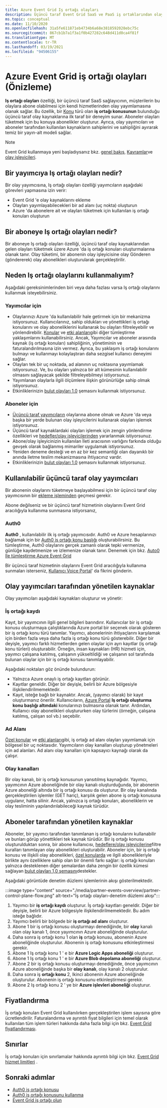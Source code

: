 ```yaml
---
title: Azure Event Grid Iş ortağı olayları
description: Üçüncü taraf Event Grid SaaS ve PaaS iş ortaklarından olayları, Azure Event Grid Azure hizmetlerine doğrudan gönderin.
ms.topic: conceptual
ms.date: 11/10/2020
ms.openlocfilehash: 31a5fe611871eb4734b6a68e3818592028ebc75c
ms.sourcegitcommit: 867cb1b7a1f3a1f0b427282c648d411d0ca4f81f
ms.translationtype: MT
ms.contentlocale: tr-TR
ms.lasthandoff: 03/19/2021
ms.locfileid: "94506155"
---
```

# <a name="partner-events-in-azure-event-grid-preview"></a>Azure Event Grid iş ortağı olayları (Önizleme)
**Iş ortağı olayları** özelliği, bir üçüncü taraf SaaS sağlayıcının, müşterilerin bu olaylara abone olabilmesi için kendi hizmetlerinden olay yayımlamasına olanak sağlar. Bu özellik, bir [Konu](concepts.md#topics) türü olan **iş ortağı konusunun** bulunduğu üçüncü taraf olay kaynaklarına ilk taraf bir deneyim sunar. Aboneler olayları tüketmek için bu konuya abonelikler oluşturur. Ayrıca, olay yayımcıları ve aboneler tarafından kullanılan kaynakların sahiplerini ve sahipliğini ayırarak temiz bir yayın-alt modeli sağlar.

> [!NOTE]
> Event Grid kullanmaya yeni başladıysanız bkz. [genel bakış](overview.md), [Kavramlar](concepts.md)ve [olay işleyicileri](event-handlers.md).

## <a name="what-is-partner-events-to-a-publisher"></a>Bir yayımcıya Iş ortağı olayları nedir?
Bir olay yayımcısına, Iş ortağı olayları özelliği yayımcıların aşağıdaki görevleri yapmasına izin verir:

- Event Grid 'e olay kaynaklarını ekleme
- Olayları yayımlayabilecekleri bir ad alanı (uç nokta) oluşturun
- Azure 'da abonelere ait ve olayları tüketmek için kullanılan iş ortağı konuları oluşturun

## <a name="what-is-partner-events-to-a-subscriber"></a>Bir aboneye Iş ortağı olayları nedir?
Bir aboneye Iş ortağı olayları özelliği, üçüncü taraf olay kaynaklarından gelen olayları tüketmek üzere Azure 'da iş ortağı konuları oluşturmalarına olanak tanır. Olay tüketimi, bir abonenin olay işleyicisine olay Gönderen (göndererek) olay abonelikleri oluşturularak gerçekleştirilir.

## <a name="why-should-i-use-partner-events"></a>Neden Iş ortağı olaylarını kullanmalıyım?
Aşağıdaki gereksinimlerinden biri veya daha fazlası varsa Iş ortağı olaylarını kullanmak isteyebilirsiniz.

### <a name="for-publishers"></a>Yayımcılar için

- Olaylarınızı Azure 'da kullanılabilir hale getirmek için bir mekanizma istiyorsunuz. Kullanıcılarınız, sahip oldukları ve yönettikleri iş ortağı konularını ve olay aboneliklerini kullanarak bu olayları filtreleyebilir ve yönlendirebilir. [Konular](custom-topics.md) ve [etki alanları](event-domains.md)gibi diğer tümleştirme yaklaşımlarını kullanabilirsiniz. Ancak, Yayımcılar ve aboneler arasında kaynak (iş ortağı konuları) sahipliğinin, yönetiminin ve faturalandırılmasına izin vermez. Ayrıca, bu yaklaşım iş ortağı konularını bulmayı ve kullanmayı kolaylaştıran daha sezgisel kullanıcı deneyimi sağlar.
- Olayları tek bir uç noktada, ad alanının uç noktasına yayımlamak istiyorsunuz. Ve, bu olayları yalnızca bir alt kümesinin kullanılabilir olmasını sağlayacak şekilde filtreleyebilmeyi istiyorsunuz. 
- Yayımlanan olaylarla ilgili ölçümlere ilişkin görünürlüğe sahip olmak istiyorsunuz.
- Etkinliklerinizin [bulut olayları 1,0](https://cloudevents.io/) şemasını kullanmak istiyorsunuz.

### <a name="for-subscribers"></a>Aboneler için

- [Üçüncü taraf yayımcıların](#available-third-party-event-publishers) olaylarına abone olmak ve Azure 'da veya başka bir yerde bulunan olay işleyicilerini kullanarak olayları işlemek istiyorsunuz.
- Üçüncü taraf kaynaklardaki olayları işlemek için zengin yönlendirme özellikleri ve [hedefler/olay işleyicilerinden](overview.md#event-handlers) yararlanmak istiyorsunuz. 
- Abone/olay işleyicinizin kullanılan İleti aracısının varlığını farkında olduğu gevşek olarak bağlanmış mimariler uygulamak istiyorsunuz. 
- Yeniden deneme desteği ve en az bir kez semantiği olan dayanıklı bir anında iletme teslim mekanizmasına ihtiyacınız vardır.
- Etkinliklerinizin [bulut olayları 1,0](https://cloudevents.io/) şemasını kullanmak istiyorsunuz. 


## <a name="available-third-party-event-publishers"></a>Kullanılabilir üçüncü taraf olay yayımcıları
Bir abonenin olaylarını tüketmeye başlayabilmesi için bir üçüncü taraf olay yayımcısının bir [ekleme işleminden](partner-onboarding-overview.md) geçmesi gerekir. 

Abone değilseniz ve bir üçüncü taraf hizmetinin olaylarını Event Grid aracılığıyla kullanıma sunmasına istiyorsanız, 

### <a name="auth0"></a>Auth0
**Auth0** , kullanılabilir ilk iş ortağı yayımcısıdır. Auth0 ve Azure hesaplarınızı bağlamak için bir [Auth0 iş ortağı konu başlığı](auth0-overview.md) oluşturabilirsiniz. Bu tümleştirme, Auth0 olaylarını gerçek zamanlı olarak tepki vermenize, günlüğe kaydetmenize ve izlemenize olanak tanır. Denemek için bkz. [Auto0 Ile tümleştirme Azure Event Grid](auth0-how-to.md)

Bir üçüncü taraf hizmetinin olaylarını Event Grid aracılığıyla kullanıma sunmaları isterseniz, [Kullanıcı Voice Portal](https://feedback.azure.com/forums/909934-azure-event-grid)' da fikrini gönderin.
 
## <a name="resources-managed-by-event-publishers"></a>Olay yayımcıları tarafından yönetilen kaynaklar
Olay yayımcıları aşağıdaki kaynakları oluşturur ve yönetir:

### <a name="partner-registration"></a>İş ortağı kaydı
Kayıt, bir yayımcının ilgili genel bilgileri barındırır. Kullanıcılar bir iş ortağı konusu oluşturmaya çalıştıklarında Azure portal bir seçenek olarak gösteren bir iş ortağı konu türü tanımlar. Yayımcı, abonelerinin ihtiyaçlarını karşılamak için birden fazla veya daha fazla iş ortağı konu türü gösterebilir. Diğer bir deyişle, yayımcı farklı hizmetlerden gelen olaylar için ayrı kayıtlar (iş ortağı konu türleri) oluşturabilir. Örneğin, insan kaynakları (HR) hizmeti için, yayımcı çalışana katılmış, çalışanın yükseltildiği ve çalışanın sol tarafında bulunan olaylar için bir iş ortağı konusu tanımlayabilir. 

Aşağıdaki noktaları göz önünde bulundurun:

- Yalnızca Azure onaylı iş ortağı kayıtları görünür. 
- Kayıtlar geneldir. Diğer bir deyişle, belirli bir Azure bölgesiyle ilişkilendirilmemektedir.
- Kayıt, isteğe bağlı bir kaynaktır. Ancak, (yayımcı olarak) bir kayıt oluşturmanız önerilir. Kullanıcıların, [Azure Portal](https://portal.azure.com/#create/Microsoft.EventGridPartnerTopic) **Iş ortağı oluşturma konu başlığı altındaki** konularınızı bulmasına olanak tanır. Ardından, Kullanıcı olay abonelikleri oluştururken olay türlerini (örneğin, çalışana katılmış, çalışan sol vb.) seçebilir.

### <a name="namespace"></a>Ad Alanı
[Özel konular](custom-topics.md) ve [etki alanları](event-domains.md)gibi, iş ortağı ad alanı olayları yayımlamak için bölgesel bir uç noktasıdır. Yayımcıların olay kanalları oluşturup yönetmeleri için ad alanları. Ad alanı olay kanalları için kapsayıcı kaynağı olarak da çalışır.

### <a name="event-channels"></a>Olay kanalları
Bir olay kanalı, bir iş ortağı konusunun yansıtılmış kaynağıdır. Yayımcı, yayımcının Azure aboneliğinde bir olay kanalı oluşturduğunda, bir abonenin Azure aboneliği altında bir iş ortağı konusu da oluşturur. Bir olay kanalında gerçekleştirilen işlemler (GET hariç), karşılık gelen abone iş ortağı konusuna uygulanır, hatta silinir. Ancak, yalnızca iş ortağı konuları, aboneliklerin ve olay tesliminin yapılandırılabileceği kaynak türüdür.

## <a name="resources-managed-by-subscribers"></a>Aboneler tarafından yönetilen kaynaklar 
Aboneler, bir yayımcı tarafından tanımlanan iş ortağı konularını kullanabilir ve bunları görüp yönettikleri tek kaynak türüdür. Bir iş ortağı konusu oluşturulduktan sonra, bir abone kullanıcısı, [hedeflere/olay işleyicilerine](overview.md#event-handlers)filtre kuralları tanımlayan olay abonelikleri oluşturabilir. Aboneler için, bir iş ortağı konusu ve ilişkili olay abonelikleri, [özel konularda](custom-topics.md) ve ilgili abonelikleriyle birlikte aynı özelliklere sahip olan bir önemli farkı sağlar: iş ortağı konuları yalnızca desteklenen diğer şemalardan daha zengin bir özellik kümesi sağlayan [bulut olayları 1,0 şemasını](cloudevents-schema.md)destekler.

Aşağıdaki görüntüde denetim düzlemi işlemlerinin akışı gösterilmektedir.

:::image type="content" source="./media/partner-events-overview/partner-control-plane-flow.png" alt-text="İş ortağı olayları-denetim düzlemi akışı":::

1. Yayımcı bir **iş ortağı kaydı** oluşturur. İş ortağı kayıtları geneldir. Diğer bir deyişle, belirli bir Azure bölgesiyle ilişkilendirilmemektedir. Bu adım isteğe bağlıdır.
1. Yayımcı belirli bir bölgede bir **iş ortağı ad alanı** oluşturur.
1. Abone 1 bir iş ortağı konusu oluşturmayı denediğinde, bir **olay** kanalı olan olay kanalı 1, önce yayımcının Azure aboneliğinde oluşturulur.
1. Daha sonra iş ortağı konu 1 olan **iş** ortağı konusu, abonenin Azure aboneliğinde oluşturulur. Abonenin iş ortağı konusunu etkinleştirmesi gerekir. 
1. Abone 1 Iş ortağı konu 1 ' e bir **Azure Logic Apps aboneliği** oluşturur.
1. Abone 1 Iş ortağı konu 1 ' e bir **Azure Blob depolama aboneliği** oluşturur. 
1. Abone 2 bir iş ortağı konusu oluşturmayı denediğinde, önce yayımcının Azure aboneliğinde başka bir **olay kanalı**, olay kanalı 2 oluşturulur. 
1. Daha sonra iş **ortağı konu** 2, Ikinci abonenin Azure aboneliğinde oluşturulur. Abonenin iş ortağı konusunu etkinleştirmesi gerekir. 
1. Abone 2 Iş ortağı konu 2 ' ye bir **Azure işlevleri aboneliği** oluşturur. 

## <a name="pricing"></a>Fiyatlandırma
İş ortağı konuları Event Grid kullanılırken gerçekleştirilen işlem sayısına göre ücretlendirilir. Faturalandırma ve ayrıntılı fiyat bilgileri için temel olarak kullanılan tüm işlem türleri hakkında daha fazla bilgi için bkz. [Event Grid fiyatlandırması](https://azure.microsoft.com/pricing/details/event-grid/).

## <a name="limits"></a>Sınırlar
İş ortağı konuları için sınırlamalar hakkında ayrıntılı bilgi için bkz. [Event Grid hizmet limitleri](../azure-resource-manager/management/azure-subscription-service-limits.md#event-grid-limits) .


## <a name="next-steps"></a>Sonraki adımlar

- [Auth0 iş ortağı konusu](auth0-overview.md)
- [Auth0 iş ortağı konusunu kullanma](auth0-how-to.md)
- [Event Grid iş ortağı olun](partner-onboarding-overview.md)